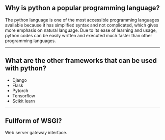 ## Why is python a popular programming language?
The python language is one of the most accessible programming languages available because it has simplified syntax and not complicated, which gives more emphasis on natural language. Due to its ease of learning and usage, python codes can be easily written and executed much faster than other programming languages.

---

## What are the other frameworks that can be used with python?
- Django
- Flask
- Pytorch
- Tensorflow
- Scikit learn

---

## Fullform of WSGI?
Web server gateway interface.

